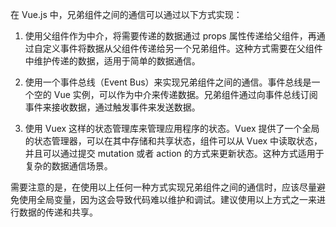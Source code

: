 在 Vue.js 中，兄弟组件之间的通信可以通过以下方式实现：

1. 使用父组件作为中介，将需要传递的数据通过 props 属性传递给父组件，再通过自定义事件将数据从父组件传递给另一个兄弟组件。这种方式需要在父组件中维护传递的数据，适用于简单的数据通信。

2. 使用一个事件总线（Event Bus）来实现兄弟组件之间的通信。事件总线是一个空的 Vue 实例，可以作为中介来传递数据。兄弟组件通过向事件总线订阅事件来接收数据，通过触发事件来发送数据。

3. 使用 Vuex 这样的状态管理库来管理应用程序的状态。Vuex 提供了一个全局的状态管理器，可以在其中存储和共享状态，组件可以从 Vuex 中读取状态，并且可以通过提交 mutation 或者 action 的方式来更新状态。这种方式适用于复杂的数据通信场景。

需要注意的是，在使用以上任何一种方式实现兄弟组件之间的通信时，应该尽量避免使用全局变量，因为这会导致代码难以维护和调试。建议使用以上方式之一来进行数据的传递和共享。
